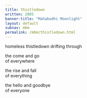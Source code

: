 ```yaml
---
title: thistledown 
written: 2005
banner-title: "Mahabodhi Moonlight" 
layout: default
subnav: mbm
permalink: /mbm/thistledown.html
---
```


<div class="poem">
homeless thistledown  
drifting through


the come and go  
of everywhere


the rise and fall  
of everything


the hello and goodbye  
of everyone
</div>

